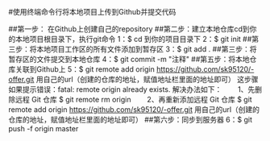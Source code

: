 #使用终端命令行将本地项目上传到Github并提交代码 

##第一步： 在Github上创建自己的repository
##第二步：建立本地仓库cd到你的本地项目根目录下，执行git命令
1：$ cd 到你的项目目录下
2：$ git init
##第三步：将本地项目工作区的所有文件添加到暂存区
3：$ git add . 
##第三步：将暂存区的文件提交到本地仓库
4：$ git commit -m "注释"
##第五步：将本地仓库关联到Github上
5：$ git remote add origin https://github.com/sk95120/-offer.git  用自己的url（创建的仓库的地址，赋值地址栏里面的地址即可）
这步骤如果提示错误：fatal: remote origin already exists. 解决办法如下：
　　1、先删除远程 Git 仓库 $ git remote rm origin 
　　2、再重新添加远程 Git 仓库 $ git remote add origin https://github.com/sk95120/-offer.git  用自己的url（创建的仓库的地址，赋值地址栏里面的地址即可）
##第六步：同步到服务器
6：$ git push -f origin master